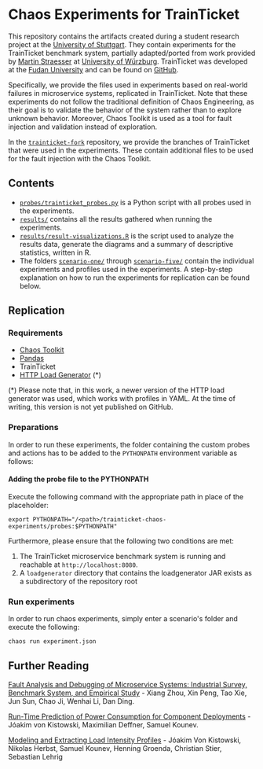 # Chaos Experiments for TrainTicket
This repository contains the artifacts created during a student research project at the [University of Stuttgart](https://www.uni-stuttgart.de/).
They contain experiments for the TrainTicket benchmark system, partially adapted/ported from work provided by [Martin Straesser](mailto:martin.straesser@uni-wuerzburg.de) at [University of Würzburg](https://www.uni-wuerzburg.de/en/home/).
TrainTicket was developed at the [Fudan University](https://www.fudan.edu.cn/en/) and can be found on [GitHub](https://github.com/FudanSELab/train-ticket).

Specifically, we provide the files used in experiments based on real-world failures in microservice systems, replicated in TrainTicket.
Note that these experiments do not follow the traditional definition of Chaos Engineering, as their goal is to validate the behavior of the system rather than to explore unknown behavior.
Moreover, Chaos Toolkit is used as a tool for fault injection and validation instead of exploration.

In the [`trainticket-fork`](https://github.com/Cambio-Project/trainticket-fork) repository, we provide the branches of TrainTicket that were used in the experiments.
These contain additional files to be used for the fault injection with the Chaos Toolkit.

## Contents

- [`probes/trainticket_probes.py`](probes/trainticket_probes.py) is a Python script with all probes used in the experiments.
- [`results/`](results/) contains all the results gathered when running the experiments.
- [`results/result-visualizations.R`](results/result-visualizations.R) is the script used to analyze the results data, generate the diagrams and a summary of descriptive statistics, written in R.
- The folders [`scenario-one/`](scenario-one/) through [`scenario-five/`](scenario-five/) contain the individual experiments and profiles used in the experiments. A step-by-step explanation on how to run the experiments for replication can be found below.

## Replication
### Requirements
- [Chaos Toolkit](https://chaostoolkit.org/)
- [Pandas](https://pandas.pydata.org/)
- TrainTicket
- [HTTP Load Generator](https://github.com/joakimkistowski/HTTP-Load-Generator) (*)

(*) Please note that, in this work, a newer version of the HTTP load generator was used, which works with profiles in YAML. At the time of writing, this version is not yet published on GitHub.

### Preparations
In order to run these experiments, the folder containing the custom probes and actions has to be added to the `PYTHONPATH` environment variable as follows:
#### Adding the probe file to the PYTHONPATH
Execute the following command with the appropriate path in place of the placeholder:
```shell
export PYTHONPATH="/<path>/trainticket-chaos-experiments/probes:$PYTHONPATH"
```
Furthermore, please ensure that the following two conditions are met:
1. The TrainTicket microservice benchmark system is running and reachable at `http://localhost:8080`.
2. A `loadgenerator` directory that contains the loadgenerator JAR exists as a subdirectory of the repository root

### Run experiments
In order to run chaos experiments, simply enter a scenario's folder and execute the following:
```shell
chaos run experiment.json
```


## Further Reading
[Fault Analysis and Debugging of Microservice Systems: Industrial Survey, Benchmark System, and Empirical Study](https://ieeexplore.ieee.org/abstract/document/8580420) - Xiang Zhou, Xin Peng, Tao Xie, Jun Sun, Chao Ji, Wenhai Li, Dan Ding.

[Run-Time Prediction of Power Consumption for Component Deployments](https://ieeexplore.ieee.org/document/8498136) - Jóakim von Kistowski, Maximilian Deffner, Samuel Kounev.

[Modeling and Extracting Load Intensity Profiles](https://dl.acm.org/doi/10.1145/3019596) - Jóakim Von Kistowski, Nikolas Herbst, Samuel Kounev, Henning Groenda, Christian Stier, Sebastian Lehrig
